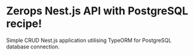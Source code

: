 # Zerops Nest.js API with PostgreSQL recipe!
Simple CRUD Nest.js application utilising TypeORM for PostgreSQL database connection.
